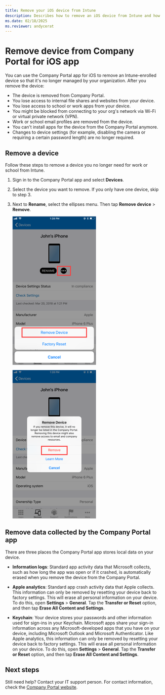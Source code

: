 ```yaml
---
title: Remove your iOS device from Intune
description: Describes how to remove an iOS device from Intune and how to delete stored data.
ms.date: 02/18/2025
ms.reviewer: andycerat
---
```


# Remove device from Company Portal for iOS app

You can use the Company Portal app for iOS to remove an Intune-enrolled device so that it's no longer managed by your organization. After you remove the device:

- The device is removed from Company Portal.
- You lose access to internal file shares and websites from your device.
- You lose access to school or work apps from your device.
- You might be blocked from connecting to your org's network via Wi-Fi or virtual private network (VPN).
- Work or school email profiles are removed from the device.
- You can't install apps for the device from the Company Portal anymore.
- Changes to device settings (for example, disabling the camera or requiring a certain password length) are no longer required.

## Remove a device

Follow these steps to remove a device you no longer need for work or school from Intune.

1. Sign in to the Company Portal app and select **Devices**.

2. Select the device you want to remove. If you only have one device, skip to step 3.

3. Next to **Rename**, select the ellipses menu. Then tap **Remove device** > **Remove**.

    ![Screenshot of the Company Portal app Devices screen, showing options after user has clicked Remove. Shows "Remove Device" button, "Factory Reset" button, and "Cancel" button.](./media/unenroll-your-device-from-intune-ios/cp_ios_unenroll_after_1804_001.png)

    ![Screenshot of the Company Portal app Devices screen, showing options after user has clicked Remove Device button. Shows red highlighted "Remove" button, and blue highlighted "Learn More" button and "Cancel" button.](./media/unenroll-your-device-from-intune-ios/cp_ios_unenroll_after_1804_002.png)


## Remove data collected by the Company Portal app

There are three places the Company Portal app stores local data on your device.

- **Information logs**: Standard app activity data that Microsoft collects, such as how long the app was open or if it crashed, is automatically erased when you remove the device from the Company Portal.

- **Apple analytics**: Standard app crash activity data that Apple collects. This information can only be removed by resetting your device back to factory settings. This will erase all personal information on your device. To do this, open **Settings** > **General**. Tap the **Transfer or Reset** option, and then tap **Erase All Content and Settings**.

- **Keychain**: Your device stores your passwords and other information used for sign-ins in your Keychain. Microsoft apps share your sign-in information across any Microsoft-developed apps that you have on your device, including Microsoft Outlook and Microsoft Authenticator. Like Apple analytics, this information can only be removed by resetting your device back to factory settings. This will erase all personal information on your device. To do this, open **Settings** > **General**. Tap the **Transfer or Reset** option, and then tap **Erase All Content and Settings**.


##  Next steps

Still need help? Contact your IT support person. For contact information, check the [Company Portal website](https://go.microsoft.com/fwlink/?linkid=2010980).
